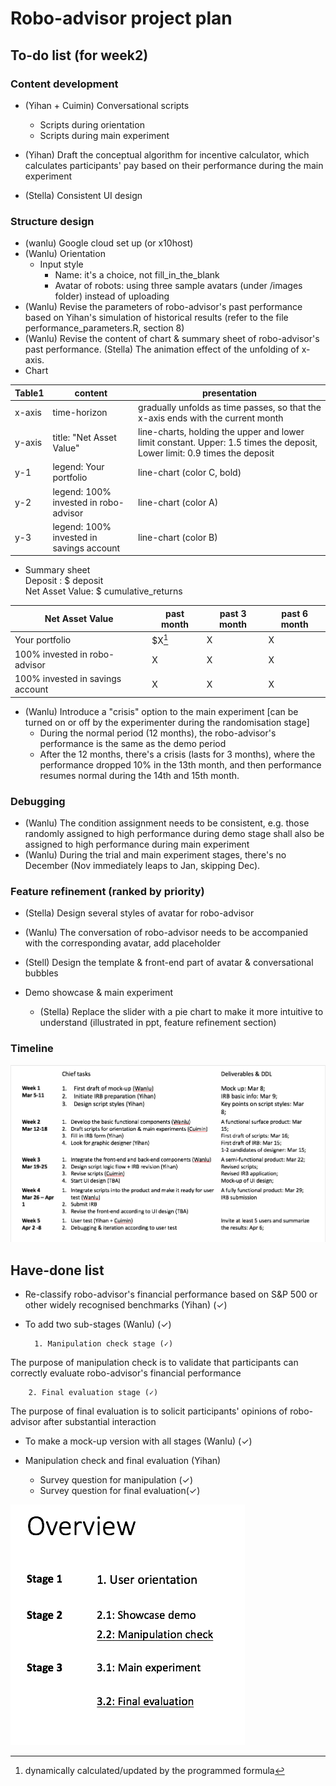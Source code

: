 # Robo-advisor project plan

## To-do list (for week2)

### Content development
- (Yihan + Cuimin) Conversational scripts 
	- Scripts during orientation
	- Scripts during main experiment

- (Yihan) Draft the conceptual algorithm for incentive calculator, which calculates participants' pay based on their performance during the main experiment 

- (Stella) Consistent UI design 


### Structure design 
- (wanlu) Google cloud set up (or x10host)
- (Wanlu) Orientation 
	- Input style
		- Name: it's a choice, not fill_in_the_blank
		- Avatar of robots: using three sample avatars (under /images folder) instead of uploading
- (Wanlu) Revise the parameters of robo-advisor's past performance based on Yihan's simulation of historical results (refer to the file performance_parameters.R, section 8) 
- (Wanlu) Revise the content of chart & summary sheet of robo-advisor's past performance. (Stella) The animation effect of the unfolding of x-axis.
- Chart 

|Table1 | content | presentation  |
|---|---|---|
| x-axis | time-horizon | gradually unfolds as time passes, so that the x-axis ends with the current month|
|  y-axis |  title: "Net Asset Value" | line-charts, holding the upper and lower limit constant. Upper: 1.5 times the deposit, Lower limit: 0.9 times the deposit |
|  y-1 | legend: Your portfolio | line-chart (color C, bold) |
|  y-2 | legend:  100% invested in robo-advisor| line-chart (color A) |
|  y-3 | legend: 100% invested in savings account | line-chart (color B) |

- Summary sheet <br>
Deposit : $ deposit <br>
Net Asset Value: $ cumulative_returns
  
| Net Asset Value | past month |past 3 month|past 6 month|
|---|---|---|---|
| Your portfolio | $X[^1] | X | X|
| 100% invested in robo-advisor | X | X | X|
| 100% invested in savings account | X | X | X|

[^1]: dynamically calculated/updated by the programmed formula


- (Wanlu) Introduce a "crisis" option to the main experiment [can be turned on or off by the experimenter during the randomisation stage]
	- During the normal period (12 months), the robo-advisor's performance is the same as the demo period 
	- After the 12 months, there's a crisis (lasts for 3 months), where the performance dropped 10% in the 13th month, and then performance resumes normal during the 14th and 15th month.

### Debugging
- (Wanlu) The condition assignment needs to be consistent, e.g. those randomly assigned to high performance during demo stage shall also be assigned to high performance during main experiment 
- (Wanlu) During the trial and main experiment stages, there's no December (Nov immediately leaps to Jan, skipping Dec).

### Feature refinement (ranked by priority)
- (Stella) Design several styles of avatar for robo-advisor  

- (Wanlu) The conversation of robo-advisor needs to be accompanied with the corresponding avatar, add placeholder

- (Stell) Design the template & front-end part of avatar & conversational bubbles

- Demo showcase & main experiment
	- (Stella) Replace the slider with a pie chart to make it more intuitive to understand (illustrated in ppt, feature refinement section)  

### Timeline

![timeline](/images/timeline.png)

## Have-done list
- Re-classify robo-advisor's financial performance based on S&P 500 or other widely recognised benchmarks (Yihan) (✓)

- To add two sub-stages (Wanlu) (✓)

		1. Manipulation check stage (✓)

The purpose of manipulation check is to validate that participants can correctly evaluate robo-advisor's financial performance

		2. Final evaluation stage (✓)
	
The purpose of final evaluation is to solicit participants' opinions of robo-advisor after substantial interaction

- To make a mock-up version with all stages (Wanlu) (✓)

- Manipulation check and final evaluation (Yihan)
	- Survey question for manipulation (✓)
	- Survey question for final evaluation(✓)

![overview](/images/overview.png)
